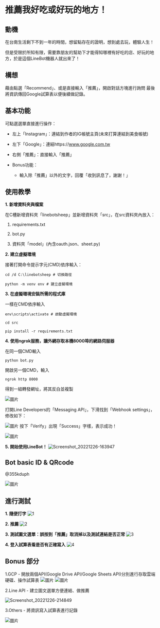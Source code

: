 # 推薦我好吃或好玩的地方！

## 動機
在台南生活剩下不到一年的時間，想留點存在的證明，想到處去玩，體驗人生！

但是受限於所知有限，需要靠朋友的幫助下才能得知哪裡有好吃的店、好玩的地方，於是這個LineBot機器人就出來了！

## 構想
藉由點選「Recommend」、或是直接輸入「推薦」，開啟對話方塊進行詢問
最後將資訊傳回Google試算表以便後續做記錄。

## 基本功能
可點選選單直接進行操作：
* 左上「Instagram」：連結到作者的IG帳號主頁(未來打算連結到美食帳號)
* 左下「Google」：連結https://www.google.com.tw
* 右側「推薦」：直接輸入「推薦」

* Bonus功能：
  * 輸入除「推薦」以外的文字，回覆「收到訊息了，謝謝！」
 
 
 
 
## 使用教學
**1. 新增資料夾與檔案**

在C槽新增資料夾「linebotsheep」並新增資料夾「src」，在src資料夾內放入：

  1. requirements.txt
  
  2. bot.py
  
  3. 資料夾「model」(內含oauth.json、sheet.py)
  
**2. 建立虛擬環境**

接著打開命令提示字元(CMD)依序輸入：
```
cd /d C:\linebotsheep # 切換路徑
```
```
python -m venv env # 建立虛擬環境
```

**3. 在虛擬環境安裝所需的程式庫**

一樣在CMD依序輸入
```
env\scripts\activate # 啟動虛擬環境
```
```
cd src
```
```
pip install -r requirements.txt
```

**4. 使用ngrok服務，讓外網存取本機8000埠的網路伺服器**

在同一個CMD輸入
```
python bot.py
```
開啟另一個CMD，輸入
```
ngrok http 8000
```
得到一組轉發網址，將其反白並複製

![圖片](https://user-images.githubusercontent.com/66719236/209523364-15cff7c4-c66e-491e-b935-bd36b1a55fd4.png)

打開Line Developers的「Messaging API」，下滑找到「Webhook settings」，修改如下：

![圖片](https://user-images.githubusercontent.com/66719236/209523717-d7e11a83-a92d-4815-bf51-af25e68179d6.png)
按下「Verify」出現「Success」字樣，表示成功！

![圖片](https://user-images.githubusercontent.com/66719236/209524007-739e01c2-01ed-4635-ad54-38ec7bc91e35.png)

**5. 開始使用LineBot！**
![Screenshot_20221226-163947](https://user-images.githubusercontent.com/66719236/209526746-bbc04bcc-706a-4299-98a8-8c036a85f5ec.png)

## Bot basic ID & QRcode
@355kduph

![圖片](https://user-images.githubusercontent.com/66719236/209520227-c71fba97-4c7b-49a9-8155-c3b82e34b2de.png)

## 進行測試

**1. 隨便打字**
![1](https://user-images.githubusercontent.com/66719236/209532373-043a4175-6d93-4907-959d-91092de6540d.png)

**2. 推薦**
![2](https://user-images.githubusercontent.com/66719236/209532413-535f5200-206a-4973-9978-640034fd484a.png)

**3. 測試圖文選單：誤按到「推薦」取消掉以及測試連結是否正常**
![3](https://user-images.githubusercontent.com/66719236/209532439-7c7aeccb-4a1a-49ea-931b-81592661b64d.png)


**4. 登入試算表看是否有正確寫入**
![4](https://user-images.githubusercontent.com/66719236/209532608-177c65d2-7463-47e6-aad7-7d390394b490.png)


## Bonus 部分
1.GCP - 開放兩個API(Google Drive API/Google Sheets API)分別進行存取雲端硬碟、操作試算表
![圖片](https://user-images.githubusercontent.com/66719236/209534192-45350c82-de73-4ea0-a200-1f86d36f448d.png)
![圖片](https://user-images.githubusercontent.com/66719236/209534215-c0a51eb9-3e15-4477-b793-6c0e58e01481.png)

2.Line API - 建立圖文選單方便連結、做推薦

![Screenshot_20221226-214849](https://user-images.githubusercontent.com/66719236/209555611-8fd540f0-c3b7-4fa6-a788-e0ee90768bca.png)

3.Others - 將資訊寫入試算表進行記錄

![圖片](https://user-images.githubusercontent.com/66719236/209529600-0380508f-0dfb-41be-afc1-c58c4a1c102b.png)

